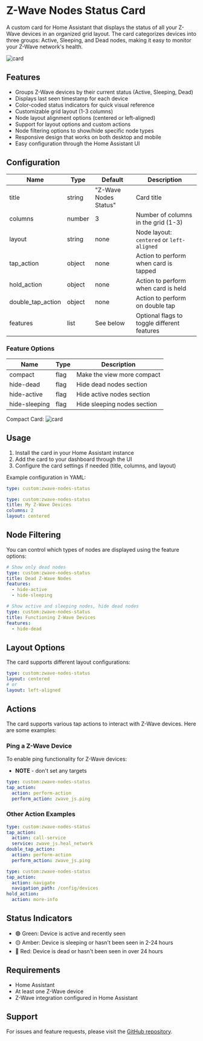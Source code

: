 # Z-Wave Nodes Status Card

A custom card for Home Assistant that displays the status of all your Z-Wave devices in an organized grid layout. The card categorizes devices into three groups: Active, Sleeping, and Dead nodes, making it easy to monitor your Z-Wave network's health.

![card](../../../assets/cards/node-status/card.png)

## Features

- Groups Z-Wave devices by their current status (Active, Sleeping, Dead)
- Displays last seen timestamp for each device
- Color-coded status indicators for quick visual reference
- Customizable grid layout (1-3 columns)
- Node layout alignment options (centered or left-aligned)
- Support for layout options and custom actions
- Node filtering options to show/hide specific node types
- Responsive design that works on both desktop and mobile
- Easy configuration through the Home Assistant UI

## Configuration

| Name              | Type   | Default               | Description                                 |
| ----------------- | ------ | --------------------- | ------------------------------------------- |
| title             | string | "Z-Wave Nodes Status" | Card title                                  |
| columns           | number | 3                     | Number of columns in the grid (1-3)         |
| layout            | string | none                  | Node layout: `centered` or `left-aligned`   |
| tap_action        | object | none                  | Action to perform when card is tapped       |
| hold_action       | object | none                  | Action to perform when card is held         |
| double_tap_action | object | none                  | Action to perform on double tap             |
| features          | list   | See below             | Optional flags to toggle different features |

### Feature Options

| Name          | Type | Description                 |
| ------------- | ---- | --------------------------- |
| compact       | flag | Make the view more compact  |
| hide-dead     | flag | Hide dead nodes section     |
| hide-active   | flag | Hide active nodes section   |
| hide-sleeping | flag | Hide sleeping nodes section |

Compact Card:
![card](../../../assets/cards/node-status/compact.png)

## Usage

1. Install the card in your Home Assistant instance
2. Add the card to your dashboard through the UI
3. Configure the card settings if needed (title, columns, and layout)

Example configuration in YAML:

```yaml
type: custom:zwave-nodes-status
```

```yaml
type: custom:zwave-nodes-status
title: My Z-Wave Devices
columns: 2
layout: centered
```

## Node Filtering

You can control which types of nodes are displayed using the feature options:

```yaml
# Show only dead nodes
type: custom:zwave-nodes-status
title: Dead Z-Wave Nodes
features:
  - hide-active
  - hide-sleeping
```

```yaml
# Show active and sleeping nodes, hide dead nodes
type: custom:zwave-nodes-status
title: Functioning Z-Wave Devices
features:
  - hide-dead
```

## Layout Options

The card supports different layout configurations:

```yaml
type: custom:zwave-nodes-status
layout: centered
# or
layout: left-aligned
```

## Actions

The card supports various tap actions to interact with Z-Wave devices. Here are some examples:

### Ping a Z-Wave Device

To enable ping functionality for Z-Wave devices:

- **NOTE** - don't set any targets

```yaml
type: custom:zwave-nodes-status
tap_action:
  action: perform-action
  perform_action: zwave_js.ping
```

### Other Action Examples

```yaml
type: custom:zwave-nodes-status
tap_action:
  action: call-service
  service: zwave_js.heal_network
double_tap_action:
  action: perform-action
  perform_action: zwave_js.ping
```

```yaml
type: custom:zwave-nodes-status
tap_action:
  action: navigate
  navigation_path: /config/devices
hold_action:
  action: more-info
```

## Status Indicators

- 🟢 Green: Device is active and recently seen
- 🟡 Amber: Device is sleeping or hasn't been seen in 2-24 hours
- 🔴 Red: Device is dead or hasn't been seen in over 24 hours

## Requirements

- Home Assistant
- At least one Z-Wave device
- Z-Wave integration configured in Home Assistant

## Support

For issues and feature requests, please visit the [GitHub repository](https://github.com/homeassistant-extras/zwave-card-set).
